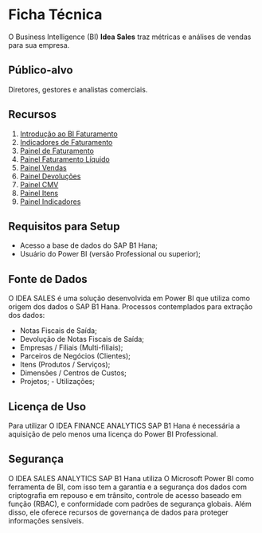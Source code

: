 # Ficha Técnica

O Business Intelligence (BI) **Idea Sales** traz métricas e análises de vendas para sua empresa.

## Público-alvo

Diretores, gestores e analistas comerciais.

## Recursos

1. [Introdução ao BI Faturamento](./intro.md)
2. [Indicadores de Faturamento](./indicadores_faturamento.md)
3. [Painel de Faturamento](./painel_faturamento.md)
4. [Painel Faturamento Líquido](./faturamento_liquido.md)
5. [Painel Vendas](./vendas.md)
6. [Painel Devoluções](./devolucoes.md)
7. [Painel CMV](./cmv.md)
8. [Painel Itens](./itens.md)
9. [Painel Indicadores](./indicadores.md) 

## Requisitos para Setup

- Acesso a base de dados do SAP B1 Hana;
- Usuário do Power BI (versão Professional ou superior);

## Fonte de Dados

O IDEA SALES é uma solução desenvolvida em Power BI que utiliza como origem dos dados o SAP B1 Hana.
Processos contemplados para extração dos dados: 

- Notas Fiscais de Saída;
- Devolução de Notas Fiscais de Saída;
- Empresas / Filiais (Multi-filiais);
- Parceiros de Negócios (Clientes);
- Itens (Produtos / Serviços);
- Dimensões / Centros de Custos;
- Projetos;
- Utilizações;

## Licença de Uso

Para utilizar O IDEA FINANCE ANALYTICS SAP B1 Hana é necessária a aquisição de pelo menos uma licença do Power BI Professional.

## Segurança

O IDEA SALES ANALYTICS SAP B1 Hana utiliza O Microsoft Power BI como ferramenta de BI, com isso tem a garantia e a segurança dos dados com criptografia em repouso e em trânsito, controle de acesso baseado em função (RBAC), e conformidade com padrões de segurança globais. Além disso, ele oferece recursos de governança de dados para proteger informações sensíveis.
